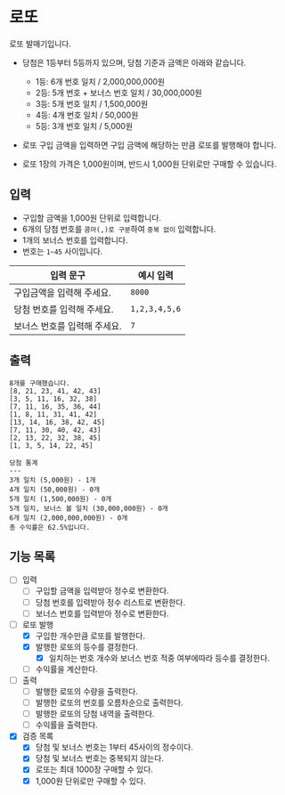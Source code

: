 # 로또

로또 발매기입니다.

- 당첨은 1등부터 5등까지 있으며, 당첨 기준과 금액은 아래와 같습니다.
    - 1등: 6개 번호 일치 / 2,000,000,000원
    - 2등: 5개 번호 + 보너스 번호 일치 / 30,000,000원
    - 3등: 5개 번호 일치 / 1,500,000원
    - 4등: 4개 번호 일치 / 50,000원
    - 5등: 3개 번호 일치 / 5,000원

- 로또 구입 금액을 입력하면 구입 금액에 해당하는 만큼 로또를 발행해야 합니다.
- 로또 1장의 가격은 1,000원이며, 반드시 1,000원 단위로만 구매할 수 있습니다.

## 입력

- 구입할 금액을 1,000원 단위로 입력합니다.
- 6개의 당첨 번호를 `콤마(,)로 구분`하여 `중복 없이` 입력합니다.
- 1개의 보너스 번호를 입력합니다.
- 번호는 `1~45` 사이입니다.

| 입력 문구            | 예시 입력         |
|------------------|---------------|
| 구입금액을 입력해 주세요.   | `8000`        |
| 당첨 번호를 입력해 주세요.  | `1,2,3,4,5,6` |
| 보너스 번호를 입력해 주세요. | `7`           |

## 출력
```
8개를 구매했습니다.
[8, 21, 23, 41, 42, 43] 
[3, 5, 11, 16, 32, 38] 
[7, 11, 16, 35, 36, 44] 
[1, 8, 11, 31, 41, 42] 
[13, 14, 16, 38, 42, 45] 
[7, 11, 30, 40, 42, 43] 
[2, 13, 22, 32, 38, 45] 
[1, 3, 5, 14, 22, 45]

당첨 통계
---
3개 일치 (5,000원) - 1개
4개 일치 (50,000원) - 0개
5개 일치 (1,500,000원) - 0개
5개 일치, 보너스 볼 일치 (30,000,000원) - 0개
6개 일치 (2,000,000,000원) - 0개
총 수익률은 62.5%입니다.
```

## 기능 목록

- [ ] 입력
    - [ ] 구입할 금액을 입력받아 정수로 변환한다.
    - [ ] 당첨 번호를 입력받아 정수 리스트로 변환한다.
    - [ ] 보너스 번호를 입력받아 정수로 변환한다.

- [ ] 로또 발행
    - [x] 구입한 개수만큼 로또를 발행한다.
    - [x] 발행한 로또의 등수를 결정한다.
        - [x] 일치하는 번호 개수와 보너스 번호 적중 여부에따라 등수를 결정한다.
    - [ ] 수익률을 계산한다.

- [ ] 출력
    - [ ] 발행한 로또의 수량을 출력한다.
    - [ ] 발행한 로또의 번호를 오름차순으로 출력한다.
    - [ ] 발행한 로또의 당첨 내역을 출력한다.
    - [ ] 수익률을 출력한다.

- [x] 검증 목록
    - [x] 당첨 및 보너스 번호는 1부터 45사이의 정수이다.
    - [x] 당첨 및 보너스 번호는 중복되지 않는다.
    - [x] 로또는 최대 1000장 구매할 수 있다.
    - [x] 1,000원 단위로만 구매할 수 있다.
